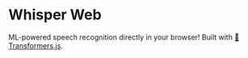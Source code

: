 # Whisper Web

ML-powered speech recognition directly in your browser! Built with [🤗 Transformers.js](https://github.com/xenova/transformers.js).
